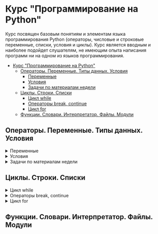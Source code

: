 # Курс "Программирование на Python"

Курс посвящен базовым понятиям и элементам языка программирования Python (операторы, числовые и строковые переменные, списки, условия и циклы). Курс является вводным и наиболее подойдет слушателям, не имеющим опыта написания программ ни на одном из языков программирования.

- [Курс "Программирование на Python"](#Курс-Программирование-на-python)
  - [Операторы. Переменные. Типы данных. Условия](#Операторы-Переменные-Типы-данных-Условия)
    - [Переменные](#Переменные)
    - [Условия](#Условия)
    - [Задачи по материалам недели](#Задачи-по-материалам-недели)
  - [Циклы. Строки. Списки](#Циклы-Строки-Списки)
    - [Цикл while](#Цикл-while)
    - [Операторы break, continue](#Операторы-break-continue)
    - [Цикл for](#Цикл-for)
  - [Функции. Словари. Интерпретатор. Файлы. Модули](#Функции-Словари-Интерпретатор-Файлы-Модули)

## Операторы. Переменные. Типы данных. Условия

<details>
<summary>
Переменные
</summary>

### Переменные

---

Напишите программу:

Тимофей обычно спит ночью ![X](https://render.githubusercontent.com/render/math?math=X) часов и устраивает себе днем тихий час на ![Y](https://render.githubusercontent.com/render/math?math=Y) минут. Определите, сколько всего минут Тимофей спит в сутки.

Внимание, программа принимает значения ![X](https://render.githubusercontent.com/render/math?math=X) и ![Y](https://render.githubusercontent.com/render/math?math=Y) из стандартного потока ввода (функция `input`), результат надо выводить в стандартный поток вывода (функция `print`). Обратите внимание на то, что приглашение, переданное в качестве аргумента в функцию input, считается выводом вашей программы. Используйте эту функцию без аргументов:

```python
values = input()  # без строки приглашения!
```

**Sample Input 1:**

```
7
30
```

**Sample Output 1:**

```
450
```

**Sample Input 2:**

```
0
42
```

**Sample Output 2:**

```
42
```

[Решение](solutions/week-1/variables_1.py)

---

<br>

Коля каждый день ложится спать ровно в полночь и недавно узнал, что оптимальное время для его сна составляет ![X](https://render.githubusercontent.com/render/math?math=X) минут. Коля хочет поставить себе будильник так, чтобы он прозвенел ровно через ![X](https://render.githubusercontent.com/render/math?math=X) минут после полуночи, однако для этого необходимо указать время сигнала в формате часы, минуты. Помогите Коле определить, на какое время завести будильник.

Часы и минуты в выводе программы должны располагаться на разных строках (см. пример работы программы)

Помните, что для считывания данных нужно вызывать функцию `input` без аргументов!

**Sample Input 1:**

```
480
```

**Sample Output 1:**

```
8
0
```

**Sample Input 2:**

```
512
```

**Sample Output 2:**

```
8
32
```

[Решение](solutions/week-1/variables_2.py)

---

<br>

Катя узнала, что ей для сна надо ![X](https://render.githubusercontent.com/render/math?math=X) минут. В отличие от Коли, Катя ложится спать после полуночи в ![H](https://render.githubusercontent.com/render/math?math=H) часов и ![M](https://render.githubusercontent.com/render/math?math=M) минут. Помогите Кате определить, на какое время ей поставить будильник, чтобы он прозвенел ровно через ![X](https://render.githubusercontent.com/render/math?math=X) минут после того, как она ляжет спать.

На стандартный ввод, каждое в своей строке, подаются значения ![X](https://render.githubusercontent.com/render/math?math=X), ![H](https://render.githubusercontent.com/render/math?math=H) и ![M](https://render.githubusercontent.com/render/math?math=M). Гарантируется, что Катя должна проснуться в тот же день, что и заснуть. Программа должна выводить время, на которое нужно поставить будильник: в первой строке часы, во второй — минуты.

**Sample Input 1:**

```
480
1
2
```

**Sample Output 1:**

```
9
2
```

**Sample Input 2:**

```
475
1
55
```

**Sample Output 2:**

```
9
50
```

[Решение](solutions/week-1/variables_3.py)

---

</details>

<details>
<summary>
Условия
</summary>

### Условия

---

Из передачи “Здоровье” Аня узнала, что рекомендуется спать хотя бы ![A](https://render.githubusercontent.com/render/math?math=A) часов в сутки, но пересыпать тоже вредно и не стоит спать более ![B](https://render.githubusercontent.com/render/math?math=B) часов. Сейчас Аня спит ![H](https://render.githubusercontent.com/render/math?math=H) часов в сутки. Если режим сна Ани удовлетворяет рекомендациям передачи “Здоровье”, выведите “Это нормально”. Если Аня спит менее ![A](https://render.githubusercontent.com/render/math?math=A) часов, выведите “Недосып”, если же более ![B](https://render.githubusercontent.com/render/math?math=B) часов, то выведите “Пересып”.

Получаемое число ![A](https://render.githubusercontent.com/render/math?math=A) всегда меньше либо равно ![B](https://render.githubusercontent.com/render/math?math=B).

На вход программе в три строки подаются переменные в следующем порядке: ![A](https://render.githubusercontent.com/render/math?math=A), ![B](https://render.githubusercontent.com/render/math?math=B), ![H](https://render.githubusercontent.com/render/math?math=H).

Обратите внимание на регистр символов: вывод должен в точности соответствовать описанному в задании, т. е. если программа должна вывести "Пересып", выводы программы "пересып", "ПЕРЕСЫП", "ПеРеСыП" и другие не будут считаться верными.

Это первое не самое тривиальное задание на условное выражение. В случаях, когда разбить исполнение программы на несколько направлений, стоит **внимательно** обдумать все условия, которые нужно использовать. Особое внимание стоит уделить строгости используемых условных операторов: различайте ![\lt](https://render.githubusercontent.com/render/math?math=%5Clt) и ![\le](https://render.githubusercontent.com/render/math?math=%5Cle); ![\gt](https://render.githubusercontent.com/render/math?math=%5Cgt) и ![\ge](https://render.githubusercontent.com/render/math?math=%5Cge). Для того, чтобы понимать, какой из них стоит использовать, **внимательно** прочитайте условие задания.

**Sample Input 1:**

```
6
10
8
```

**Sample Output 1:**

```
Это нормально
```

**Sample Input 2:**

```
7
9
10
```

**Sample Output 2:**

```
Пересып
```

**Sample Input 3:**

```
7
9
2
```

**Sample Output 3:**

```
Недосып
```

[Решение](solutions/week-1/conditions_1.py)

---

</details>

<details>
<summary>
Задачи по материалам недели
</summary>

### Задачи по материалам недели

---

В то далёкое время, когда Паша ходил в школу, ему очень не нравилась формула Герона для вычисления площади треугольника, так как казалась слишком сложной. В один прекрасный момент Павел решил избавить всех школьников от страданий и написать и распространить по школам программу, вычисляющую площадь треугольника по трём сторонам.

Одна проблема: так как эта формула не нравилась Павлу, он её не запомнил. Помогите ему завершить доброе дело и напишите программу, вычисляющую площадь треугольника по переданным длинам трёх его сторон по формуле Герона:

![S=\sqrt{p(p-a)(p-b)(p-c)}](<https://render.githubusercontent.com/render/math?math=S%3D%5Csqrt%7Bp(p-a)(p-b)(p-c)%7D>)

где ![p=\dfrac{a+b+c}2](https://render.githubusercontent.com/render/math?math=p%3D%5Cdfrac%7Ba%2Bb%2Bc%7D2)
​
– полупериметр треугольника. На вход программе подаются целые числа, выводом программы должно являться вещественное число, соответствующее площади треугольника.

**Sample Input:**

```
3
4
5
```

**Sample Output:**

```
6.0
```

[Решение](solutions/week-1/triangle_area.py)

---

<br>

Напишите программу, принимающую на вход целое число, которая выводит True, если переданное значение попадает в интервал ![formula](<https://render.githubusercontent.com/render/math?math=(-15%2C%2012%5D%20%5Ccup%20(14%2C%2017)%20%5Ccup%20%5B19%2C%20%2B%5Cinfty)>) и `False` в противном случае (регистр символов имеет значение).

**Sample Input 1:**

```
20
```

**Sample Output 1:**

```
True
```

**Sample Input 2:**

```
-20
```

**Sample Output 2:**

```
False
```

[Решение](solutions/week-1/interval.py)

---

<br>

Напишите простой калькулятор, который считывает с пользовательского ввода три строки: первое число, второе число и операцию, после чего применяет операцию к введённым числам ("первое число" "операция" "второе число") и выводит результат на экран.

Поддерживаемые операции: +, -, /, \*, mod, pow, div, где<br>
`mod` — это взятие остатка от деления,<br>
`pow` — возведение в степень,<br>
`div` — целочисленное деление.<br>

Если выполняется деление и второе число равно 0, необходимо выводить строку "Деление на 0!".

Обратите внимание, что на вход программе приходят вещественные числа.

**Sample Input 1:**

```
5.0
0.0
mod
```

**Sample Output 1:**

```
Деление на 0!
```

**Sample Input 2:**

```
-12.0
-8.0
*
```

**Sample Output 2:**

```
96.0
```

**Sample Input 3:**

```
5.0
10.0
/
```

**Sample Output 3:**

```
0.5
```

[Решение](solutions.solutions/week-1/simple_calculator.py)

---

<br>

Жители страны Малевии часто экспериментируют с планировкой комнат. Комнаты бывают треугольные, прямоугольные и круглые. Чтобы быстро вычислять жилплощадь, требуется написать программу, на вход которой подаётся тип фигуры комнаты и соответствующие параметры, которая бы выводила площадь получившейся комнаты.
Для числа π в стране Малевии используют значение 3.14.

Формат ввода, который используют Малевийцы:

```
треугольник
a
b
c
```

где a, b и c — длины сторон треугольника

```
прямоугольник
a
b
```

где a и b — длины сторон прямоугольника

```
круг
r
```

где r — радиус окружности

**Sample Input 1:**

```
прямоугольник
4
10
```

**Sample Output 1:**

```
40.0
```

**Sample Input 2:**

```
круг
5
```

**Sample Output 2:**

```
78.5
```

**Sample Input 3:**

```
треугольник
3
4
5
```

**Sample Output 3:**

```
6.0
```

[Решение](solutions/week-1/malevia_livingarea.py)

---

<br>

Напишите программу, которая получает на вход три целых числа, по одному числу в строке, и выводит на консоль в три строки сначала максимальное, потом минимальное, после чего оставшееся число.

На ввод могут подаваться и повторяющиеся числа.

**Sample Input 1:**

```
8
2
14
```

**Sample Output 1:**

```
14
2
8
```

**Sample Input 2:**

```
23
23
21
```

**Sample Output 2:**

```
23
21
23
```

[Решение](solutions/week-1/max_min.py)

---

<br>

В институте биоинформатики по офису передвигается робот. Недавно студенты из группы программистов написали для него программу, по которой робот, когда заходит в комнату, считает количество программистов в ней и произносит его вслух: "n программистов".

Для того, чтобы это звучало правильно, для каждого ![n](https://render.githubusercontent.com/render/math?math=n) нужно использовать верное окончание слова.

Напишите программу, считывающую с пользовательского ввода целое число ![n](https://render.githubusercontent.com/render/math?math=n) (неотрицательное), выводящее это число в консоль вместе с правильным образом изменённым словом "программист", для того, чтобы робот мог нормально общаться с людьми, например: 1 программист, 2 программиста, 5 программистов.

В комнате может быть очень много программистов. Проверьте, что ваша программа правильно обработает все случаи, как минимум до 1000 человек.

**Дополнительный комментарий к условию:**
Обратите внимание, что задача не так проста, как кажется на первый взгляд. Если ваше решение не проходит какой-то тест, это значит, что вы не рассмотрели какой-то из случаев входных данных (число программистов ![0 \le n \le 1000](https://render.githubusercontent.com/render/math?math=0%20%5Cle%20n%20%5Cle%201000)). Обязательно проверяйте свои решения на дополнительных значениях, а не только на тех, что приведены в условии задания.

**Sample Input 1:**

```
5
```

**Sample Output 1:**

```
5 программистов
```

**Sample Input 2:**

```
0
```

**Sample Output 2:**

```
0 программистов
```

**Sample Input 3:**

```
1
```

**Sample Output 3:**

```
1 программист
```

**Sample Input 4:**

```
2
```

**Sample Output 4:**

```
2 программиста
```

[Решение](solutions/week-1/ending.py)

---

<br>

**Дополнительная**

Паша очень любит кататься на общественном транспорте, а получая билет, сразу проверяет, счастливый ли ему попался. Билет считается счастливым, если сумма первых трех цифр совпадает с суммой последних трех цифр номера билета.

Однако Паша очень плохо считает в уме, поэтому попросил вас написать программу, которая проверит равенство сумм и выведет "Счастливый", если суммы совпадают, и "Обычный", если суммы различны.

На вход программе подаётся строка из шести цифр.

Выводить нужно только слово "Счастливый" или "Обычный", с большой буквы.

**Sample Input 1:**

```
090234
```

**Sample Output 1:**

```
Счастливый
```

**Sample Input 2:**

```
123456
```

**Sample Output 2:**

```
Обычный
```

[Решение](solutions/week-1/lucky_ticket.py)

---

</details>

## Циклы. Строки. Списки

<details>
<summary>Цикл while</summary>

### Цикл while

---

Напишите программу, которая считывает со стандартного ввода целые числа, по одному числу в строке, и после первого введенного нуля выводит сумму полученных на вход чисел.

**Sample Input 1:**

```
5
-3
8
4
0
```

**Sample Output 1:**

```
14
```

**Sample Input 2:**

```
0
```

**Sample Output 2:**

```
0
```

[Решение](solutions/week-2/while_1.py)

---

<br>

В Институте биоинформатики между информатиками и биологами устраивается соревнование. Победителям соревнования достанется большой и вкусный пирог. В команде биологов ![a](https://render.githubusercontent.com/render/math?math=a) человек, а в команде информатиков — ![b](https://render.githubusercontent.com/render/math?math=b) человек.

Нужно заранее разрезать пирог таким образом, чтобы можно было раздать кусочки пирога любой команде, выигравшей соревнование, при этом каждому участнику этой команды должно достаться одинаковое число кусочков пирога. И так как не хочется резать пирог на слишком мелкие кусочки, нужно найти минимальное подходящее число.

Напишите программу, которая помогает найти это число.
Программа должна считывать размеры команд (два положительных целых числа ![a](https://render.githubusercontent.com/render/math?math=a) и ![b](https://render.githubusercontent.com/render/math?math=b), каждое число вводится на отдельной строке) и выводить наименьшее число ![d](https://render.githubusercontent.com/render/math?math=d), которое делится на оба этих числа без остатка.

**Sample Input 1:**

```
1
2
```

**Sample Output 1:**

```
2
```

**Sample Input 2:**

```
7
5
```

**Sample Output 2:**

```
35
```

**Sample Input 3:**

```
15
15
```

**Sample Output 3:**

```
15
```

[Решение](solutions/week-2/while_2.py)

---

</details>

<details>
<summary>Операторы break, continue</summary>

### Операторы break, continue

---

Напишите программу, которая считывает целые числа с консоли по одному числу в строке.

Для каждого введённого числа проверить:<br>
если число меньше 10, то пропускаем это число;<br>
если число больше 100, то прекращаем считывать числа;<br>
в остальных случаях вывести это число обратно на консоль в отдельной строке.

**Sample Input 1:**

```
12
4
2
58
112
```

**Sample Output 1:**

```
12
58
```

**Sample Input 2:**

```
101
```

**Sample Output 2:**

```

```

**Sample Input 3:**

```
1
2
102
```

**Sample Output 3:**

```

```

</details>

<details>
<summary>Цикл for</summary>

### Цикл for

---

Когда Павел учился в школе, он запоминал таблицу умножения прямоугольными блоками. Для тренировок ему бы очень пригодилась программа, которая показывала бы блок таблицы умножения.

Напишите программу, на вход которой даются четыре числа ![a](https://render.githubusercontent.com/render/math?math=a), ![b](https://render.githubusercontent.com/render/math?math=b), ![c](https://render.githubusercontent.com/render/math?math=c) и ![d](https://render.githubusercontent.com/render/math?math=d), каждое в своей строке. Программа должна вывести фрагмент таблицы умножения для всех чисел отрезка ![[a; b]](https://render.githubusercontent.com/render/math?math=%5Ba%3B%20b%5D) на все числа отрезка ![[c;d]](https://render.githubusercontent.com/render/math?math=%5Bc%3Bd%5D).

Числа ![a](https://render.githubusercontent.com/render/math?math=a), ![b](https://render.githubusercontent.com/render/math?math=b), ![c](https://render.githubusercontent.com/render/math?math=c) и ![d](https://render.githubusercontent.com/render/math?math=d) являются натуральными и не превосходят 10, ![a \le b, c \le d](https://render.githubusercontent.com/render/math?math=a%20%5Cle%20b%2C%20c%20%5Cle%20d).

Следуйте формату вывода из примера, для разделения элементов внутри строки используйте '\t' — символ табуляции. Заметьте, что левым столбцом и верхней строкой выводятся **сами числа из заданных отрезков** — заголовочные столбец и строка таблицы.

**Sample Input 1:**

```
7
10
5
6
```

**Sample Output 1:**

```
	5	6
7	35	42
8	40	48
9	45	54
10	50	60
```

**Sample Input 2:**

```
5
5
6
6
```

**Sample Output 2:**

```
	6
5	30
```

**Sample Input 3:**

```
1
3
2
4
```

**Sample Output 3:**

```
	2	3	4
1	2	3	4
2	4	6	8
3	6	9	12
```

[Решение](solutions/week-2/for_multiplication_table.py)

---

<br>

Напишите программу, которая считывает с клавиатуры два числа ![a](https://render.githubusercontent.com/render/math?math=a) и ![b](https://render.githubusercontent.com/render/math?math=b), считает и выводит на консоль среднее арифметическое всех чисел из отрезка ![[a; b]](https://render.githubusercontent.com/render/math?math=%5Ba%3B%20b%5D), которые делятся на ![3](https://render.githubusercontent.com/render/math?math=3).

В приведенном ниже примере среднее арифметическое считается для чисел на отрезке ![[-5; 12]](https://render.githubusercontent.com/render/math?math=%5B-5%3B%2012%5D). Всего чисел, делящихся на ![3](https://render.githubusercontent.com/render/math?math=3), на этом отрезке ![6: -3, 0, 3, 6, 9, 12](https://render.githubusercontent.com/render/math?math=6%3A%20-3%2C%200%2C%203%2C%206%2C%209%2C%2012). Их среднее арифметическое равно ![4.5](https://render.githubusercontent.com/render/math?math=4.5)

На вход программе подаются интервалы, внутри которых всегда есть хотя бы одно число, которое делится на ![3](https://render.githubusercontent.com/render/math?math=3).

**Sample Input:**

```
-5
12
```

**Sample Output:**

```
4.5
```

[Решение](solutions/week-2/for_ariphmetical_mean.py)

---

</details>

## Функции. Словари. Интерпретатор. Файлы. Модули
